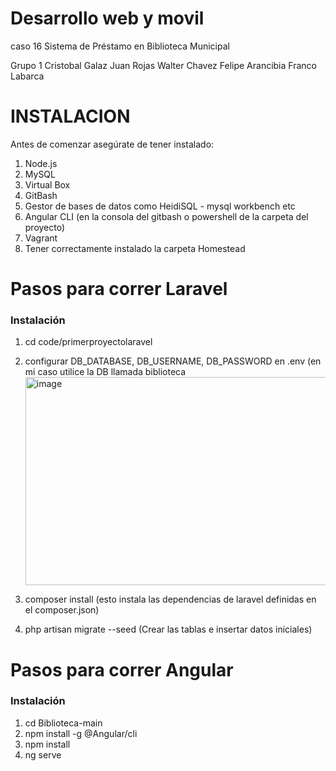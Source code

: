 # Desarrollo web y movil
caso 16  Sistema de Préstamo en Biblioteca Municipal 

Grupo 1 
Cristobal Galaz 
Juan Rojas
Walter Chavez
Felipe Arancibia
Franco Labarca

# INSTALACION

Antes de comenzar asegúrate de tener instalado:
1) Node.js
2) MySQL
3) Virtual Box
4) GitBash
5) Gestor de bases de datos como HeidiSQL - mysql workbench etc
6) Angular CLI (en la consola del gitbash o powershell de la carpeta del proyecto)
7) Vagrant
8) Tener correctamente instalado la carpeta Homestead

# Pasos para correr Laravel
###  Instalación
1) cd code/primerproyectolaravel 

2) configurar DB_DATABASE, DB_USERNAME, DB_PASSWORD en .env (en mi caso utilice la DB llamada biblioteca <img width="786" height="333" alt="image" src="https://github.com/user-attachments/assets/6f4bb5ea-b7c3-4d3f-ae05-ff2930511620" />
3) composer install (esto instala las dependencias de laravel definidas en el composer.json)
4) php artisan migrate --seed (Crear las tablas e insertar datos iniciales)


# Pasos para correr Angular
###  Instalación
1) cd Biblioteca-main
2) npm install -g @Angular/cli
3) npm install
4) ng serve

